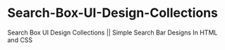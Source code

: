 # Search-Box-UI-Design-Collections
Search Box UI Design Collections || Simple Search Bar Designs In HTML and CSS 
